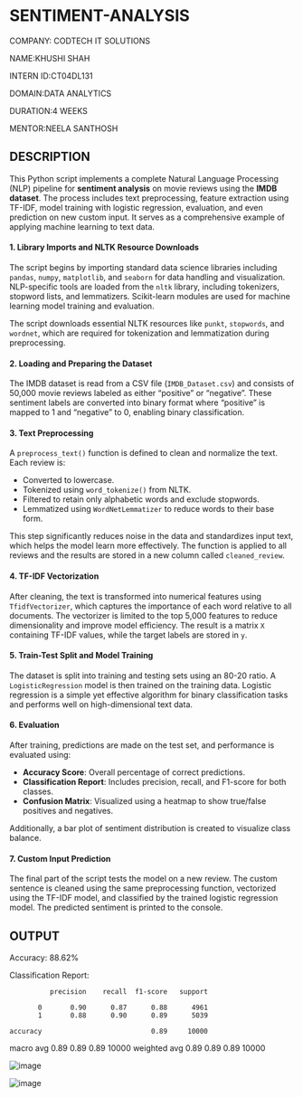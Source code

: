 # SENTIMENT-ANALYSIS

COMPANY: CODTECH IT SOLUTIONS

NAME:KHUSHI SHAH

INTERN ID:CT04DL131

DOMAIN:DATA ANALYTICS

DURATION:4 WEEKS

MENTOR:NEELA SANTHOSH

## DESCRIPTION

This Python script implements a complete Natural Language Processing (NLP) pipeline for **sentiment analysis** on movie reviews using the **IMDB dataset**. The process includes text preprocessing, feature extraction using TF-IDF, model training with logistic regression, evaluation, and even prediction on new custom input. It serves as a comprehensive example of applying machine learning to text data.

#### **1. Library Imports and NLTK Resource Downloads**

The script begins by importing standard data science libraries including `pandas`, `numpy`, `matplotlib`, and `seaborn` for data handling and visualization. NLP-specific tools are loaded from the `nltk` library, including tokenizers, stopword lists, and lemmatizers. Scikit-learn modules are used for machine learning model training and evaluation.

The script downloads essential NLTK resources like `punkt`, `stopwords`, and `wordnet`, which are required for tokenization and lemmatization during preprocessing.

#### **2. Loading and Preparing the Dataset**

The IMDB dataset is read from a CSV file (`IMDB_Dataset.csv`) and consists of 50,000 movie reviews labeled as either “positive” or “negative”. These sentiment labels are converted into binary format where “positive” is mapped to 1 and “negative” to 0, enabling binary classification.

#### **3. Text Preprocessing**

A `preprocess_text()` function is defined to clean and normalize the text. Each review is:

* Converted to lowercase.
* Tokenized using `word_tokenize()` from NLTK.
* Filtered to retain only alphabetic words and exclude stopwords.
* Lemmatized using `WordNetLemmatizer` to reduce words to their base form.

This step significantly reduces noise in the data and standardizes input text, which helps the model learn more effectively. The function is applied to all reviews and the results are stored in a new column called `cleaned_review`.

#### **4. TF-IDF Vectorization**

After cleaning, the text is transformed into numerical features using `TfidfVectorizer`, which captures the importance of each word relative to all documents. The vectorizer is limited to the top 5,000 features to reduce dimensionality and improve model efficiency. The result is a matrix `X` containing TF-IDF values, while the target labels are stored in `y`.

#### **5. Train-Test Split and Model Training**

The dataset is split into training and testing sets using an 80-20 ratio. A `LogisticRegression` model is then trained on the training data. Logistic regression is a simple yet effective algorithm for binary classification tasks and performs well on high-dimensional text data.

#### **6. Evaluation**

After training, predictions are made on the test set, and performance is evaluated using:

* **Accuracy Score**: Overall percentage of correct predictions.
* **Classification Report**: Includes precision, recall, and F1-score for both classes.
* **Confusion Matrix**: Visualized using a heatmap to show true/false positives and negatives.

Additionally, a bar plot of sentiment distribution is created to visualize class balance.

#### **7. Custom Input Prediction**

The final part of the script tests the model on a new review. The custom sentence is cleaned using the same preprocessing function, vectorized using the TF-IDF model, and classified by the trained logistic regression model. The predicted sentiment is printed to the console.

## OUTPUT

Accuracy: 88.62%


Classification Report:

              precision    recall  f1-score   support

           0       0.90      0.87      0.88      4961
           1       0.88      0.90      0.89      5039

    accuracy                           0.89     10000

    
   macro avg       0.89      0.89      0.89     10000
weighted avg       0.89      0.89      0.89     10000

![image](https://github.com/user-attachments/assets/2d7f7a7a-b3ac-4586-af71-b57ba319cf92)

![image](https://github.com/user-attachments/assets/bebcf1c8-8a9e-4ab3-9fcf-75bd32434052)


